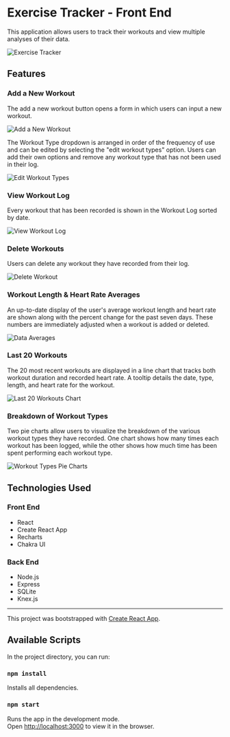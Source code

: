 # Exercise Tracker - Front End

This application allows users to track their workouts and view multiple analyses of their data.

![Exercise Tracker](img/exercise-tracker.gif)

## Features
### Add a New Workout

The add a new workout button opens a form in which users can input a new workout.

![Add a New Workout](img/add-a-new-workout.gif)

The Workout Type dropdown is arranged in order of the frequency of use and can be edited by selecting the "edit workout types" option. Users can add their own options and remove any workout type that has not been used in their log.

![Edit Workout Types](img/edit-workout-types.gif)

### View Workout Log
Every workout that has been recorded is shown in the Workout Log sorted by date.

![View Workout Log](img/view-workout-log.gif)

### Delete Workouts
Users can delete any workout they have recorded from their log. 

![Delete Workout](img/delete-workout.gif)

### Workout Length & Heart Rate Averages
An up-to-date display of the user's average workout length and heart rate are shown along with the percent change for the past seven days. These numbers are immediately adjusted when a workout is added or deleted.

![Data Averages](img/data-averages.png)

### Last 20 Workouts
The 20 most recent workouts are displayed in a line chart that tracks both workout duration and recorded heart rate. A tooltip details the date, type, length, and heart rate for the workout.

![Last 20 Workouts Chart](img/last-20-workouts.gif)

### Breakdown of Workout Types
Two pie charts allow users to visualize the breakdown of the various workout types they have recorded. One chart shows how many times each workout has been logged, while the other shows how much time has been spent performing each workout type.

![Workout Types Pie Charts](img/workout-types-data.gif)

## Technologies Used
### Front End
- React
- Create React App
- Recharts
- Chakra UI

### Back End
- Node.js
- Express
- SQLite
- Knex.js

---

This project was bootstrapped with [Create React App](https://github.com/facebook/create-react-app).

## Available Scripts

In the project directory, you can run:

### `npm install`
Installs all dependencies.

### `npm start`

Runs the app in the development mode.\
Open [http://localhost:3000](http://localhost:3000) to view it in the browser.